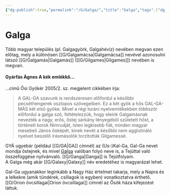 ```yaml
---
{"dg-publish":true,"permalink":"/G/Galga/","title":"Galga","tags":["dg_uploaded"],"created":"2023-10-23T03:07","updated":"2023-10-25T01:20"}
---
```



# Galga

Több magyar település (pl. Galgagyörk, Galgahévíz) nevében megvan ezen előtag, mely a különösen [[G/Galgamácsa\|Galgamácsa]] nevével azonosulni látszó [[G/Galgamás\|Galgamás]] ([[G/Gilgames\|Gilgames]]) nevében is megvan.  

#### Gyárfás Ágnes A kék emlékkő...

...című Ősi Gyökér 2005/2. sz. megjelent cikkében írja:  
> A GAL-GA szavunk is rendszeresen előfordul a későbbi pecséthengerek oszlopos szövegeiben. Ez a két gyök a hős GAL-GA-MÁS két első gyöke. Mivel a régi turáni nyelvemlékekben többször előfordul a galga szó, feltételezzük, hogy eleink Galgamásnak nevezték a nagy, erős, őstej sárkány lényegéből született hőst, a történeti korok Nimrudját, Isten legkisebb fiát, minden magyar mesebeli János ősképét, kinek nevét a későbbi nem agglutináló nyelvet beszélő írásmásolók torzították Gilgamessé.  

GYÁ ugyebár (például [[G/GA\|GA]] címnél) az (Us-)Kal-Ga, Gal-Ga nevet mondja őstejnek, és mivel [Galga](https://hu.m.wikipedia.org/wiki/Galga) valóban folyó neve is, a Tejúttal való összefüggése nyilvánvaló. [[G/Ganga\|Ganga]] is Tejútfolyam.  
A Galga még akár [[G/Galaxy\|Galaxy]] név eredetéhez is magyarázat lehet.  

Gal-Ga ugyanakkor leginkább a Nagy Ház értelmet takarja, mely a Napra és a lelkekre (amik tündérek, csillagok is egyben) vonatkoztatva érthető.  
[[O/Orion övcsillagai\|Orion övcsillagai]] címnél az Ősök háza kifejezést láttuk.  